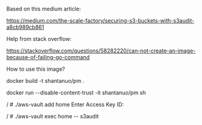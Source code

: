 Based on this medium article:

https://medium.com/the-scale-factory/securing-s3-buckets-with-s3audit-a8cb989cb861

Help from stack overflow:

https://stackoverflow.com/questions/58282220/can-not-create-an-image-because-of-failing-go-command

How to use this image?

docker build -t shantanuo/pm .

docker run --disable-content-trust  -it  shantanuo/pm sh

/ # ./aws-vault add home
Enter Access Key ID:

/ # ./aws-vault exec home -- s3audit

